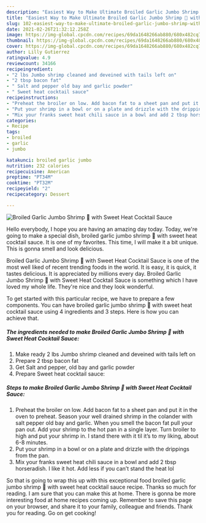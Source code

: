 ```yaml
---
description: "Easiest Way to Make Ultimate Broiled Garlic Jumbo Shrimp 🍤 with Sweet Heat Cocktail Sauce"
title: "Easiest Way to Make Ultimate Broiled Garlic Jumbo Shrimp 🍤 with Sweet Heat Cocktail Sauce"
slug: 102-easiest-way-to-make-ultimate-broiled-garlic-jumbo-shrimp-with-sweet-heat-cocktail-sauce
date: 2021-02-26T21:32:12.258Z
image: https://img-global.cpcdn.com/recipes/69da1648266ab880/680x482cq70/broiled-garlic-jumbo-shrimp-🍤-with-sweet-heat-cocktail-sauce-recipe-main-photo.jpg
thumbnail: https://img-global.cpcdn.com/recipes/69da1648266ab880/680x482cq70/broiled-garlic-jumbo-shrimp-🍤-with-sweet-heat-cocktail-sauce-recipe-main-photo.jpg
cover: https://img-global.cpcdn.com/recipes/69da1648266ab880/680x482cq70/broiled-garlic-jumbo-shrimp-🍤-with-sweet-heat-cocktail-sauce-recipe-main-photo.jpg
author: Lilly Gutierrez
ratingvalue: 4.9
reviewcount: 34166
recipeingredient:
- "2 lbs Jumbo shrimp cleaned and deveined with tails left on"
- "2 tbsp bacon fat"
- " Salt and pepper old bay and garlic powder"
- " Sweet heat cocktail sauce"
recipeinstructions:
- "Preheat the broiler on low. Add bacon fat to a sheet pan and put it in the oven to preheat. Season your well drained shrimp in the colander with salt pepper old bay and garlic. When you smell the bacon fat pull your pan out. Add your shrimp to the hot pan in a single layer. Turn broiler to high and put your shrimp in. I stand there with it til it’s to my liking, about 6-8 minutes."
- "Put your shrimp in a bowl or on a plate and drizzle with the drippings from the pan."
- "Mix your franks sweet heat chili sauce in a bowl and add 2 tbsp horseradish. I like it hot. Add less if you can’t stand the heat lol"
categories:
- Recipe
tags:
- broiled
- garlic
- jumbo

katakunci: broiled garlic jumbo 
nutrition: 232 calories
recipecuisine: American
preptime: "PT34M"
cooktime: "PT32M"
recipeyield: "2"
recipecategory: Dessert

---
```



![Broiled Garlic Jumbo Shrimp 🍤 with Sweet Heat Cocktail Sauce](https://img-global.cpcdn.com/recipes/69da1648266ab880/680x482cq70/broiled-garlic-jumbo-shrimp-🍤-with-sweet-heat-cocktail-sauce-recipe-main-photo.jpg)

Hello everybody, I hope you are having an amazing day today. Today, we're going to make a special dish, broiled garlic jumbo shrimp 🍤 with sweet heat cocktail sauce. It is one of my favorites. This time, I will make it a bit unique. This is gonna smell and look delicious.



Broiled Garlic Jumbo Shrimp 🍤 with Sweet Heat Cocktail Sauce is one of the most well liked of recent trending foods in the world. It is easy, it is quick, it tastes delicious. It is appreciated by millions every day. Broiled Garlic Jumbo Shrimp 🍤 with Sweet Heat Cocktail Sauce is something which I have loved my whole life. They're nice and they look wonderful.


To get started with this particular recipe, we have to prepare a few components. You can have broiled garlic jumbo shrimp 🍤 with sweet heat cocktail sauce using 4 ingredients and 3 steps. Here is how you can achieve that.

<!--inarticleads1-->

##### The ingredients needed to make Broiled Garlic Jumbo Shrimp 🍤 with Sweet Heat Cocktail Sauce:

1. Make ready 2 lbs Jumbo shrimp cleaned and deveined with tails left on
1. Prepare 2 tbsp bacon fat
1. Get  Salt and pepper, old bay and garlic powder
1. Prepare  Sweet heat cocktail sauce:




<!--inarticleads2-->

##### Steps to make Broiled Garlic Jumbo Shrimp 🍤 with Sweet Heat Cocktail Sauce:

1. Preheat the broiler on low. Add bacon fat to a sheet pan and put it in the oven to preheat. Season your well drained shrimp in the colander with salt pepper old bay and garlic. When you smell the bacon fat pull your pan out. Add your shrimp to the hot pan in a single layer. Turn broiler to high and put your shrimp in. I stand there with it til it’s to my liking, about 6-8 minutes.
1. Put your shrimp in a bowl or on a plate and drizzle with the drippings from the pan.
1. Mix your franks sweet heat chili sauce in a bowl and add 2 tbsp horseradish. I like it hot. Add less if you can’t stand the heat lol




So that is going to wrap this up with this exceptional food broiled garlic jumbo shrimp 🍤 with sweet heat cocktail sauce recipe. Thanks so much for reading. I am sure that you can make this at home. There is gonna be more interesting food at home recipes coming up. Remember to save this page on your browser, and share it to your family, colleague and friends. Thank you for reading. Go on get cooking!
